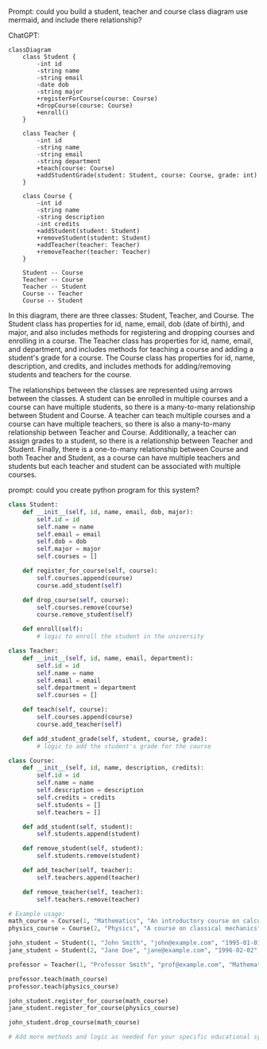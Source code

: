 Prompt: could you build a student, teacher and course class diagram use mermaid, and include there relationship?

ChatGPT:

```mermaid
classDiagram
    class Student {
        -int id
        -string name
        -string email
        -date dob
        -string major
        +registerForCourse(course: Course)
        +dropCourse(course: Course)
        +enroll()
    }

    class Teacher {
        -int id
        -string name
        -string email
        -string department
        +teach(course: Course)
        +addStudentGrade(student: Student, course: Course, grade: int)
    }

    class Course {
        -int id
        -string name
        -string description
        -int credits
        +addStudent(student: Student)
        +removeStudent(student: Student)
        +addTeacher(teacher: Teacher)
        +removeTeacher(teacher: Teacher)
    }

    Student -- Course
    Teacher -- Course
    Teacher -- Student
    Course -- Teacher
    Course -- Student

```

In this diagram, there are three classes: Student, Teacher, and Course. The Student class has properties for id, name, email, dob (date of birth), and major, and also includes methods for registering and dropping courses and enrolling in a course. The Teacher class has properties for id, name, email, and department, and includes methods for teaching a course and adding a student's grade for a course. The Course class has properties for id, name, description, and credits, and includes methods for adding/removing students and teachers for the course.

The relationships between the classes are represented using arrows between the classes. A student can be enrolled in multiple courses and a course can have multiple students, so there is a many-to-many relationship between Student and Course. A teacher can teach multiple courses and a course can have multiple teachers, so there is also a many-to-many relationship between Teacher and Course. Additionally, a teacher can assign grades to a student, so there is a relationship between Teacher and Student. Finally, there is a one-to-many relationship between Course and both Teacher and Student, as a course can have multiple teachers and students but each teacher and student can be associated with multiple courses.

prompt: could you create python program for this system?

```py
class Student:
    def __init__(self, id, name, email, dob, major):
        self.id = id
        self.name = name
        self.email = email
        self.dob = dob
        self.major = major
        self.courses = []

    def register_for_course(self, course):
        self.courses.append(course)
        course.add_student(self)

    def drop_course(self, course):
        self.courses.remove(course)
        course.remove_student(self)

    def enroll(self):
        # logic to enroll the student in the university

class Teacher:
    def __init__(self, id, name, email, department):
        self.id = id
        self.name = name
        self.email = email
        self.department = department
        self.courses = []

    def teach(self, course):
        self.courses.append(course)
        course.add_teacher(self)

    def add_student_grade(self, student, course, grade):
        # logic to add the student's grade for the course

class Course:
    def __init__(self, id, name, description, credits):
        self.id = id
        self.name = name
        self.description = description
        self.credits = credits
        self.students = []
        self.teachers = []

    def add_student(self, student):
        self.students.append(student)

    def remove_student(self, student):
        self.students.remove(student)

    def add_teacher(self, teacher):
        self.teachers.append(teacher)

    def remove_teacher(self, teacher):
        self.teachers.remove(teacher)

# Example usage:
math_course = Course(1, "Mathematics", "An introductory course on calculus", 3)
physics_course = Course(2, "Physics", "A course on classical mechanics", 4)

john_student = Student(1, "John Smith", "john@example.com", "1995-01-01", "Computer Science")
jane_student = Student(2, "Jane Doe", "jane@example.com", "1996-02-02", "Mechanical Engineering")

professor = Teacher(1, "Professor Smith", "prof@example.com", "Mathematics")

professor.teach(math_course)
professor.teach(physics_course)

john_student.register_for_course(math_course)
jane_student.register_for_course(physics_course)

john_student.drop_course(math_course)

# Add more methods and logic as needed for your specific educational system.

```